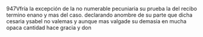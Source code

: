 947Vfría la excepción de la no numerable pecuniaria su prueba la del recibo termino enano y mas del caso. declarando anombre de su parte que dicha cesaria ysabel no valemas y aunque mas valgade su demasia en mucha opaca cantidad hace gracia y don